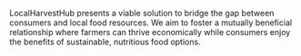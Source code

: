 LocalHarvestHub presents a viable solution to bridge the gap between consumers and local food
resources.
We aim to foster a mutually beneficial relationship where farmers can thrive economically while consumers enjoy the benefits of sustainable, nutritious food options.
